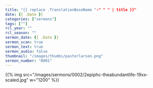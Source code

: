 ```yaml
---
title: "{{ replace .TranslationBaseName "-" " " | title }}"
date: {{ .Date }}
categories: ["sermons"]
tags: [""]
rcl_year: ""
rcl_season: ""
sermon_date: {{ .Date }}
sermon_scan: true
sermon_text: true
sermon_audio: false
thumbnail: "/images/thumbs/pastorlarson.png"
sermon_number: "0001"
---
```


<!--more-->

{{% img src="/images/sermons/0002/2epiphc-theabundantlife-19xx-scaled.jpg" w="1200" %}}
